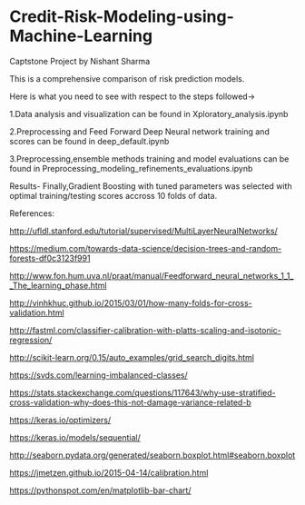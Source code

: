 # Credit-Risk-Modeling-using-Machine-Learning
Captstone Project by Nishant Sharma

This is a comprehensive comparison of risk prediction models. 


Here is what you need to see with respect to the steps followed->

1.Data analysis and visualization can be found in Xploratory_analysis.ipynb


2.Preprocessing and Feed Forward Deep Neural network training and scores can be found in deep_default.ipynb

3.Preprocessing,ensemble methods training and model evaluations can be found in Preprocessing_modeling_refinements_evaluations.ipynb


Results-
Finally,Gradient Boosting with tuned parameters was selected with optimal training/testing scores accross 10 folds of data.



References:

http://ufldl.stanford.edu/tutorial/supervised/MultiLayerNeuralNetworks/

https://medium.com/towards-data-science/decision-trees-and-random-forests-df0c3123f991

http://www.fon.hum.uva.nl/praat/manual/Feedforward_neural_networks_1_1__The_learning_phase.html

http://vinhkhuc.github.io/2015/03/01/how-many-folds-for-cross-validation.html

http://fastml.com/classifier-calibration-with-platts-scaling-and-isotonic-regression/

http://scikit-learn.org/0.15/auto_examples/grid_search_digits.html

https://svds.com/learning-imbalanced-classes/

https://stats.stackexchange.com/questions/117643/why-use-stratified-cross-validation-why-does-this-not-damage-variance-related-b

https://keras.io/optimizers/

https://keras.io/models/sequential/

http://seaborn.pydata.org/generated/seaborn.boxplot.html#seaborn.boxplot

https://jmetzen.github.io/2015-04-14/calibration.html

https://pythonspot.com/en/matplotlib-bar-chart/
